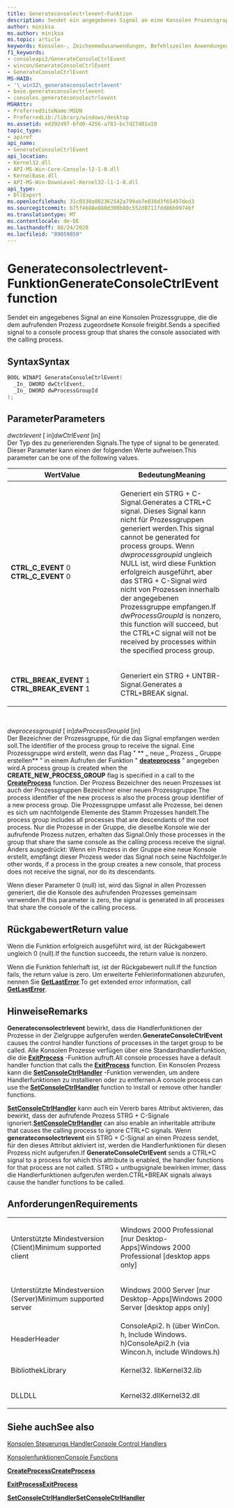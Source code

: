 ```yaml
---
title: Generateconsolectrlevent-Funktion
description: Sendet ein angegebenes Signal an eine Konsolen Prozessgruppe, die die dem aufrufenden Prozess zugeordnete Konsole freigibt.
author: miniksa
ms.author: miniksa
ms.topic: article
keywords: Konsolen-, Zeichenmodusanwendungen, Befehlszeilen Anwendungen, Terminalanwendungen, Konsolen-API
f1_keywords:
- consoleapi2/GenerateConsoleCtrlEvent
- wincon/GenerateConsoleCtrlEvent
- GenerateConsoleCtrlEvent
MS-HAID:
- '\_win32\_generateconsolectrlevent'
- base.generateconsolectrlevent
- consoles.generateconsolectrlevent
MSHAttr:
- PreferredSiteName:MSDN
- PreferredLib:/library/windows/desktop
ms.assetid: ed392d97-6fd0-4256-a783-bc7d27d01a10
topic_type:
- apiref
api_name:
- GenerateConsoleCtrlEvent
api_location:
- Kernel32.dll
- API-MS-Win-Core-Console-l2-1-0.dll
- KernelBase.dll
- API-MS-Win-DownLevel-Kernel32-l1-1-0.dll
api_type:
- DllExport
ms.openlocfilehash: 31c0330a002362542a799ab7e038d3f65497ded3
ms.sourcegitcommit: b75f4688e080d300b80c552d0711fdd86b9974bf
ms.translationtype: MT
ms.contentlocale: de-DE
ms.lasthandoff: 08/24/2020
ms.locfileid: "89059859"
---
```

# <a name="generateconsolectrlevent-function"></a><span data-ttu-id="a32df-104">Generateconsolectrlevent-Funktion</span><span class="sxs-lookup"><span data-stu-id="a32df-104">GenerateConsoleCtrlEvent function</span></span>


<span data-ttu-id="a32df-105">Sendet ein angegebenes Signal an eine Konsolen Prozessgruppe, die die dem aufrufenden Prozess zugeordnete Konsole freigibt.</span><span class="sxs-lookup"><span data-stu-id="a32df-105">Sends a specified signal to a console process group that shares the console associated with the calling process.</span></span>

<a name="syntax"></a><span data-ttu-id="a32df-106">Syntax</span><span class="sxs-lookup"><span data-stu-id="a32df-106">Syntax</span></span>
------

```C
BOOL WINAPI GenerateConsoleCtrlEvent(
  _In_ DWORD dwCtrlEvent,
  _In_ DWORD dwProcessGroupId
);
```

<a name="parameters"></a><span data-ttu-id="a32df-107">Parameter</span><span class="sxs-lookup"><span data-stu-id="a32df-107">Parameters</span></span>
----------

<span data-ttu-id="a32df-108">*dwctrlevent* \[ in\]</span><span class="sxs-lookup"><span data-stu-id="a32df-108">*dwCtrlEvent* \[in\]</span></span>  
<span data-ttu-id="a32df-109">Der Typ des zu generierenden Signals.</span><span class="sxs-lookup"><span data-stu-id="a32df-109">The type of signal to be generated.</span></span> <span data-ttu-id="a32df-110">Dieser Parameter kann einen der folgenden Werte aufweisen.</span><span class="sxs-lookup"><span data-stu-id="a32df-110">This parameter can be one of the following values.</span></span>

<table>
<colgroup>
<col width="50%" />
<col width="50%" />
</colgroup>
<thead>
<tr class="header">
<th><span data-ttu-id="a32df-111">Wert</span><span class="sxs-lookup"><span data-stu-id="a32df-111">Value</span></span></th>
<th><span data-ttu-id="a32df-112">Bedeutung</span><span class="sxs-lookup"><span data-stu-id="a32df-112">Meaning</span></span></th>
</tr>
</thead>
<tbody>
<tr class="odd">
<td><span data-ttu-id="a32df-113"><span id="CTRL_C_EVENT"></span><span id="ctrl_c_event"></span>
<strong>CTRL_C_EVENT</strong> 0</span><span class="sxs-lookup"><span data-stu-id="a32df-113"><span id="CTRL_C_EVENT"></span><span id="ctrl_c_event"></span>
<strong>CTRL_C_EVENT</strong> 0</span></span></td>
<td><p><span data-ttu-id="a32df-114">Generiert ein STRG + C-Signal.</span><span class="sxs-lookup"><span data-stu-id="a32df-114">Generates a CTRL+C signal.</span></span> <span data-ttu-id="a32df-115">Dieses Signal kann nicht für Prozessgruppen generiert werden.</span><span class="sxs-lookup"><span data-stu-id="a32df-115">This signal cannot be generated for process groups.</span></span> <span data-ttu-id="a32df-116">Wenn <em>dwprocessgroupid</em> ungleich NULL ist, wird diese Funktion erfolgreich ausgeführt, aber das STRG + C-Signal wird nicht von Prozessen innerhalb der angegebenen Prozessgruppe empfangen.</span><span class="sxs-lookup"><span data-stu-id="a32df-116">If <em>dwProcessGroupId</em> is nonzero, this function will succeed, but the CTRL+C signal will not be received by processes within the specified process group.</span></span></p></td>
</tr>
<tr class="even">
<td><span data-ttu-id="a32df-117"><span id="CTRL_BREAK_EVENT"></span><span id="ctrl_break_event"></span>
<strong>CTRL_BREAK_EVENT</strong> 1</span><span class="sxs-lookup"><span data-stu-id="a32df-117"><span id="CTRL_BREAK_EVENT"></span><span id="ctrl_break_event"></span>
<strong>CTRL_BREAK_EVENT</strong> 1</span></span></td>
<td><p><span data-ttu-id="a32df-118">Generiert ein STRG + UNTBR-Signal.</span><span class="sxs-lookup"><span data-stu-id="a32df-118">Generates a CTRL+BREAK signal.</span></span></p></td>
</tr>
</tbody>
</table>

 

<span data-ttu-id="a32df-119">*dwprocessgroupid* \[ in\]</span><span class="sxs-lookup"><span data-stu-id="a32df-119">*dwProcessGroupId* \[in\]</span></span>  
<span data-ttu-id="a32df-120">Der Bezeichner der Prozessgruppe, für die das Signal empfangen werden soll.</span><span class="sxs-lookup"><span data-stu-id="a32df-120">The identifier of the process group to receive the signal.</span></span> <span data-ttu-id="a32df-121">Eine Prozessgruppe wird erstellt, wenn das Flag " \*\* \_ neue \_ Prozess \_ Gruppe erstellen\*\* " in einem Aufrufen der Funktion " [**deateprocess**](https://msdn.microsoft.com/library/windows/desktop/ms682425) " angegeben wird.</span><span class="sxs-lookup"><span data-stu-id="a32df-121">A process group is created when the **CREATE\_NEW\_PROCESS\_GROUP** flag is specified in a call to the [**CreateProcess**](https://msdn.microsoft.com/library/windows/desktop/ms682425) function.</span></span> <span data-ttu-id="a32df-122">Der Prozess Bezeichner des neuen Prozesses ist auch der Prozessgruppen Bezeichner einer neuen Prozessgruppe.</span><span class="sxs-lookup"><span data-stu-id="a32df-122">The process identifier of the new process is also the process group identifier of a new process group.</span></span> <span data-ttu-id="a32df-123">Die Prozessgruppe umfasst alle Prozesse, bei denen es sich um nachfolgende Elemente des Stamm Prozesses handelt.</span><span class="sxs-lookup"><span data-stu-id="a32df-123">The process group includes all processes that are descendants of the root process.</span></span> <span data-ttu-id="a32df-124">Nur die Prozesse in der Gruppe, die dieselbe Konsole wie der aufrufende Prozess nutzen, erhalten das Signal.</span><span class="sxs-lookup"><span data-stu-id="a32df-124">Only those processes in the group that share the same console as the calling process receive the signal.</span></span> <span data-ttu-id="a32df-125">Anders ausgedrückt: Wenn ein Prozess in der Gruppe eine neue Konsole erstellt, empfängt dieser Prozess weder das Signal noch seine Nachfolger.</span><span class="sxs-lookup"><span data-stu-id="a32df-125">In other words, if a process in the group creates a new console, that process does not receive the signal, nor do its descendants.</span></span>

<span data-ttu-id="a32df-126">Wenn dieser Parameter 0 (null) ist, wird das Signal in allen Prozessen generiert, die die Konsole des aufrufenden Prozesses gemeinsam verwenden.</span><span class="sxs-lookup"><span data-stu-id="a32df-126">If this parameter is zero, the signal is generated in all processes that share the console of the calling process.</span></span>

<a name="return-value"></a><span data-ttu-id="a32df-127">Rückgabewert</span><span class="sxs-lookup"><span data-stu-id="a32df-127">Return value</span></span>
------------

<span data-ttu-id="a32df-128">Wenn die Funktion erfolgreich ausgeführt wird, ist der Rückgabewert ungleich 0 (null).</span><span class="sxs-lookup"><span data-stu-id="a32df-128">If the function succeeds, the return value is nonzero.</span></span>

<span data-ttu-id="a32df-129">Wenn die Funktion fehlerhaft ist, ist der Rückgabewert null.</span><span class="sxs-lookup"><span data-stu-id="a32df-129">If the function fails, the return value is zero.</span></span> <span data-ttu-id="a32df-130">Um erweiterte Fehlerinformationen abzurufen, nennen Sie [**GetLastError**](https://msdn.microsoft.com/library/windows/desktop/ms679360).</span><span class="sxs-lookup"><span data-stu-id="a32df-130">To get extended error information, call [**GetLastError**](https://msdn.microsoft.com/library/windows/desktop/ms679360).</span></span>

<a name="remarks"></a><span data-ttu-id="a32df-131">Hinweise</span><span class="sxs-lookup"><span data-stu-id="a32df-131">Remarks</span></span>
-------

<span data-ttu-id="a32df-132">**Generateconsolectrlevent** bewirkt, dass die Handlerfunktionen der Prozesse in der Zielgruppe aufgerufen werden.</span><span class="sxs-lookup"><span data-stu-id="a32df-132">**GenerateConsoleCtrlEvent** causes the control handler functions of processes in the target group to be called.</span></span> <span data-ttu-id="a32df-133">Alle Konsolen Prozesse verfügen über eine Standardhandlerfunktion, die die [**ExitProcess**](https://msdn.microsoft.com/library/windows/desktop/ms682658) -Funktion aufruft.</span><span class="sxs-lookup"><span data-stu-id="a32df-133">All console processes have a default handler function that calls the [**ExitProcess**](https://msdn.microsoft.com/library/windows/desktop/ms682658) function.</span></span> <span data-ttu-id="a32df-134">Ein Konsolen Prozess kann die [**SetConsoleCtrlHandler**](setconsolectrlhandler.md) -Funktion verwenden, um andere Handlerfunktionen zu installieren oder zu entfernen.</span><span class="sxs-lookup"><span data-stu-id="a32df-134">A console process can use the [**SetConsoleCtrlHandler**](setconsolectrlhandler.md) function to install or remove other handler functions.</span></span>

<span data-ttu-id="a32df-135">[**SetConsoleCtrlHandler**](setconsolectrlhandler.md) kann auch ein Vererb bares Attribut aktivieren, das bewirkt, dass der aufrufende Prozess STRG + C-Signale ignoriert.</span><span class="sxs-lookup"><span data-stu-id="a32df-135">[**SetConsoleCtrlHandler**](setconsolectrlhandler.md) can also enable an inheritable attribute that causes the calling process to ignore CTRL+C signals.</span></span> <span data-ttu-id="a32df-136">Wenn **generateconsolectrlevent** ein STRG + C-Signal an einen Prozess sendet, für den dieses Attribut aktiviert ist, werden die Handlerfunktionen für diesen Prozess nicht aufgerufen.</span><span class="sxs-lookup"><span data-stu-id="a32df-136">If **GenerateConsoleCtrlEvent** sends a CTRL+C signal to a process for which this attribute is enabled, the handler functions for that process are not called.</span></span> <span data-ttu-id="a32df-137">STRG + untbugsignale bewirken immer, dass die Handlerfunktionen aufgerufen werden.</span><span class="sxs-lookup"><span data-stu-id="a32df-137">CTRL+BREAK signals always cause the handler functions to be called.</span></span>

<a name="requirements"></a><span data-ttu-id="a32df-138">Anforderungen</span><span class="sxs-lookup"><span data-stu-id="a32df-138">Requirements</span></span>
------------

<table>
<colgroup>
<col width="50%" />
<col width="50%" />
</colgroup>
<tbody>
<tr class="odd">
<td><p><span data-ttu-id="a32df-139">Unterstützte Mindestversion (Client)</span><span class="sxs-lookup"><span data-stu-id="a32df-139">Minimum supported client</span></span></p></td>
<td><p><span data-ttu-id="a32df-140">Windows 2000 Professional [nur Desktop-Apps]</span><span class="sxs-lookup"><span data-stu-id="a32df-140">Windows 2000 Professional [desktop apps only]</span></span></p></td>
</tr>
<tr class="even">
<td><p><span data-ttu-id="a32df-141">Unterstützte Mindestversion (Server)</span><span class="sxs-lookup"><span data-stu-id="a32df-141">Minimum supported server</span></span></p></td>
<td><p><span data-ttu-id="a32df-142">Windows 2000 Server [nur Desktop-Apps]</span><span class="sxs-lookup"><span data-stu-id="a32df-142">Windows 2000 Server [desktop apps only]</span></span></p></td>
</tr>
<tr class="odd">
<td><p><span data-ttu-id="a32df-143">Header</span><span class="sxs-lookup"><span data-stu-id="a32df-143">Header</span></span></p></td>
<td><span data-ttu-id="a32df-144">ConsoleApi2. h (über WinCon. h, Include Windows. h)</span><span class="sxs-lookup"><span data-stu-id="a32df-144">ConsoleApi2.h (via Wincon.h, include Windows.h)</span></span></td>
</tr>
<tr class="even">
<td><p><span data-ttu-id="a32df-145">Bibliothek</span><span class="sxs-lookup"><span data-stu-id="a32df-145">Library</span></span></p></td>
<td><span data-ttu-id="a32df-146">Kernel32. lib</span><span class="sxs-lookup"><span data-stu-id="a32df-146">Kernel32.lib</span></span></td>
</tr>
<tr class="odd">
<td><p><span data-ttu-id="a32df-147">DLL</span><span class="sxs-lookup"><span data-stu-id="a32df-147">DLL</span></span></p></td>
<td><span data-ttu-id="a32df-148">Kernel32.dll</span><span class="sxs-lookup"><span data-stu-id="a32df-148">Kernel32.dll</span></span></td>
</tr>
<tr class="even">
</tr>
<tr class="odd">
</tr>
<tr class="even">
</tr>
</tbody>
</table>

## <a name="span-idsee_alsospansee-also"></a><span data-ttu-id="a32df-149"><span id="see_also"></span>Siehe auch</span><span class="sxs-lookup"><span data-stu-id="a32df-149"><span id="see_also"></span>See also</span></span>


[<span data-ttu-id="a32df-150">Konsolen Steuerungs Handler</span><span class="sxs-lookup"><span data-stu-id="a32df-150">Console Control Handlers</span></span>](console-control-handlers.md)

[<span data-ttu-id="a32df-151">Konsolenfunktionen</span><span class="sxs-lookup"><span data-stu-id="a32df-151">Console Functions</span></span>](console-functions.md)

[<span data-ttu-id="a32df-152">**CreateProcess**</span><span class="sxs-lookup"><span data-stu-id="a32df-152">**CreateProcess**</span></span>](https://msdn.microsoft.com/library/windows/desktop/ms682425)

[<span data-ttu-id="a32df-153">**ExitProcess**</span><span class="sxs-lookup"><span data-stu-id="a32df-153">**ExitProcess**</span></span>](https://msdn.microsoft.com/library/windows/desktop/ms682658)

[<span data-ttu-id="a32df-154">**SetConsoleCtrlHandler**</span><span class="sxs-lookup"><span data-stu-id="a32df-154">**SetConsoleCtrlHandler**</span></span>](setconsolectrlhandler.md)

 

 





